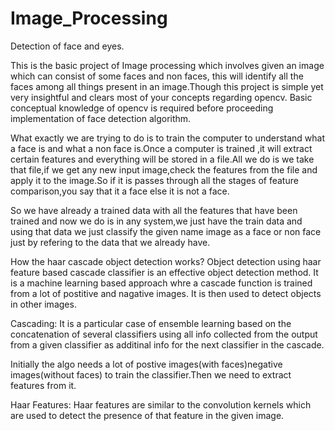 # Image_Processing
Detection of face and eyes.

This is the basic project of Image processing which involves given an image which can consist of some faces and non faces, this will identify all the faces among all
things present in an image.Though this project is simple yet very insightful and clears most of your concepts regarding opencv. 
Basic conceptual knowledge of opencv is required before proceeding implementation of face detection algorithm.

What exactly we are trying to do is to train the computer to understand what a face is and what a non face is.Once a computer is trained ,it will extract certain features
and everything will be stored in a file.All we do is we take that file,if we get any new input image,check the  features from the file and apply it to the image.So if it is
passes through all the stages of feature comparison,you say that it a  face else it is not a face.

So we have already a trained data with all the features that have been trained and now we do is in any system,we just have the train data and using that data we
just classify the given name image as a face or non face just by refering to the data that we already have.

How the haar cascade object detection works?
Object detection using haar feature based cascade classifier is an effective object detection method. It is a machine learning based approach whre a cascade function
is trained from a lot of postitive and nagative images. It is then used to detect objects in other images.

Cascading: It is a particular case of ensemble learning based on the concatenation of several classifiers using all info collected from the
output from a given classifier as additinal info for the next classifier in the cascade.

Initially the algo needs a lot of postive images(with faces)negative images(without faces) to train the classifier.Then we need to extract features from it.

Haar Features: Haar features are similar to the convolution kernels which are used to detect the presence of that feature in the given image.
